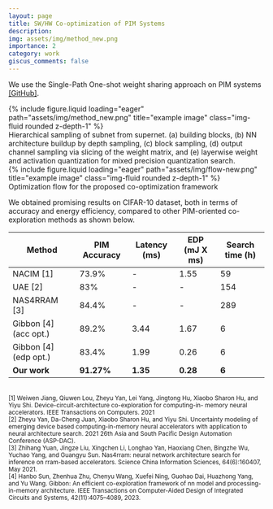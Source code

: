 ```yaml
---
layout: page
title: SW/HW Co-optimization of PIM Systems
description:
img: assets/img/method_new.png
importance: 2
category: work
giscus_comments: false
---
```


We use the Single-Path One-shot weight sharing approach on PIM systems [[GitHub]](https://github.com/hasibamin95/PIMNAS).

<div class="row justify-content-center">
    <div class="col-sm-8 mt-3 mt-md-0">
        {% include figure.liquid loading="eager" path="assets/img/method_new.png" title="example image" class="img-fluid rounded z-depth-1" %}
    </div>
</div>
<div class="caption">
    Hierarchical sampling of subnet from supernet. (a) building blocks, (b) NN architecture buildup by depth sampling, (c) block sampling, (d) output channel sampling via slicing of the weight matrix, and (e) layerwise weight and activation quantization for mixed precision quantization search.
</div>

<div class="row justify-content-center">
    <div class="col-sm-8 mt-3 mt-md-0">
        {% include figure.liquid loading="eager" path="assets/img/flow-new.png" title="example image" class="img-fluid rounded z-depth-1" %}
    </div>
</div>
<div class="caption">
    Optimization flow for the proposed co-optimization framework
</div>

We obtained promising results on CIFAR-10 dataset, both in terms of accuracy and energy efficiency, compared to other PIM-oriented co-exploration methods as shown below.

| Method  | PIM Accuracy | Latency (ms)  | EDP (mJ X ms)  | Search time (h) |
| ------------- | ------------- | ------------- | ------------- | ------------- |
| NACIM [1]  | 73.9%  | -  | 1.55  | 59  |
| UAE [2]  | 83%  | -  | -  | 154  |
| NAS4RRAM [3]  | 84.4%  | -  | -  | 289  |
| Gibbon [4] (acc opt.)  | 89.2%  | 3.44  | 1.67  | 6  |
| Gibbon [4] (edp opt.)  | 83.4%  | 1.99  | 0.26  | 6  |
| __Our work__  | __91.27%__  | __1.35__  | __0.28__  | __6__  |

<br>
<sup> [1] Weiwen Jiang, Qiuwen Lou, Zheyu Yan, Lei Yang, Jingtong Hu, Xiaobo Sharon Hu, and Yiyu Shi. Device-circuit-architecture co-exploration for computing-in- memory neural accelerators. IEEE Transactions on Computers. 2021 </sup>
<br>
<sup> [2] Zheyu Yan, Da-Cheng Juan, Xiaobo Sharon Hu, and Yiyu Shi. Uncertainty modeling of emerging device based computing-in-memory neural accelerators with application to neural architecture search. 2021 26th Asia and South Pacific Design Automation Conference (ASP-DAC). </sup>
<br>
<sup> [3] Zhihang Yuan, Jingze Liu, Xingchen Li, Longhao Yan, Haoxiang Chen, Bingzhe Wu, Yuchao Yang, and Guangyu Sun. Nas4rram: neural network architecture search for inference on rram-based accelerators. Science China Information Sciences, 64(6):160407, May 2021. </sup>
<br>
<sup> [4] Hanbo Sun, Zhenhua Zhu, Chenyu Wang, Xuefei Ning, Guohao Dai, Huazhong Yang, and Yu Wang. Gibbon: An efficient co-exploration framework of nn model and processing-in-memory architecture. IEEE Transactions on Computer-Aided Design of Integrated Circuits and Systems, 42(11):4075–4089, 2023. </sup>

